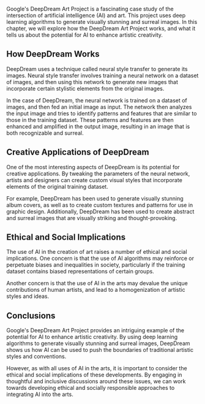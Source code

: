 
Google's DeepDream Art Project is a fascinating case study of the intersection of artificial intelligence (AI) and art. This project uses deep learning algorithms to generate visually stunning and surreal images. In this chapter, we will explore how the DeepDream Art Project works, and what it tells us about the potential for AI to enhance artistic creativity.

How DeepDream Works
-------------------

DeepDream uses a technique called neural style transfer to generate its images. Neural style transfer involves training a neural network on a dataset of images, and then using this network to generate new images that incorporate certain stylistic elements from the original images.

In the case of DeepDream, the neural network is trained on a dataset of images, and then fed an initial image as input. The network then analyzes the input image and tries to identify patterns and features that are similar to those in the training dataset. These patterns and features are then enhanced and amplified in the output image, resulting in an image that is both recognizable and surreal.

Creative Applications of DeepDream
----------------------------------

One of the most interesting aspects of DeepDream is its potential for creative applications. By tweaking the parameters of the neural network, artists and designers can create custom visual styles that incorporate elements of the original training dataset.

For example, DeepDream has been used to generate visually stunning album covers, as well as to create custom textures and patterns for use in graphic design. Additionally, DeepDream has been used to create abstract and surreal images that are visually striking and thought-provoking.

Ethical and Social Implications
-------------------------------

The use of AI in the creation of art raises a number of ethical and social implications. One concern is that the use of AI algorithms may reinforce or perpetuate biases and inequalities in society, particularly if the training dataset contains biased representations of certain groups.

Another concern is that the use of AI in the arts may devalue the unique contributions of human artists, and lead to a homogenization of artistic styles and ideas.

Conclusions
-----------

Google's DeepDream Art Project provides an intriguing example of the potential for AI to enhance artistic creativity. By using deep learning algorithms to generate visually stunning and surreal images, DeepDream shows us how AI can be used to push the boundaries of traditional artistic styles and conventions.

However, as with all uses of AI in the arts, it is important to consider the ethical and social implications of these developments. By engaging in thoughtful and inclusive discussions around these issues, we can work towards developing ethical and socially responsible approaches to integrating AI into the arts.

